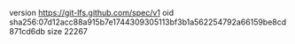 version https://git-lfs.github.com/spec/v1
oid sha256:07d12acc88a915b7e1744309305113bf3b1a562254792a66159be8cd871cd6db
size 22267
